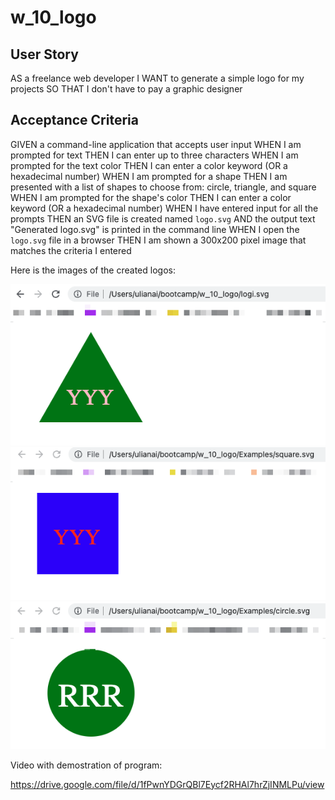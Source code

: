 # w_10_logo

## User Story

AS a freelance web developer
I WANT to generate a simple logo for my projects
SO THAT I don't have to pay a graphic designer


## Acceptance Criteria

GIVEN a command-line application that accepts user input
WHEN I am prompted for text
THEN I can enter up to three characters
WHEN I am prompted for the text color
THEN I can enter a color keyword (OR a hexadecimal number)
WHEN I am prompted for a shape
THEN I am presented with a list of shapes to choose from: circle, triangle, and square
WHEN I am prompted for the shape's color
THEN I can enter a color keyword (OR a hexadecimal number)
WHEN I have entered input for all the prompts
THEN an SVG file is created named `logo.svg`
AND the output text "Generated logo.svg" is printed in the command line
WHEN I open the `logo.svg` file in a browser
THEN I am shown a 300x200 pixel image that matches the criteria I entered

Here is the images of the created logos:


 ![alt text](./assets/Greenshot%202023-06-28%2019.01.50.png)
 ![alt text](./assets/Greenshot%202023-06-28%2019.03.56.png)
 ![alt text](./assets/Greenshot%202023-06-28%2019.04.47.png)

Video with demostration of program:

https://drive.google.com/file/d/1fPwnYDGrQBl7Eycf2RHAl7hrZjINMLPu/view